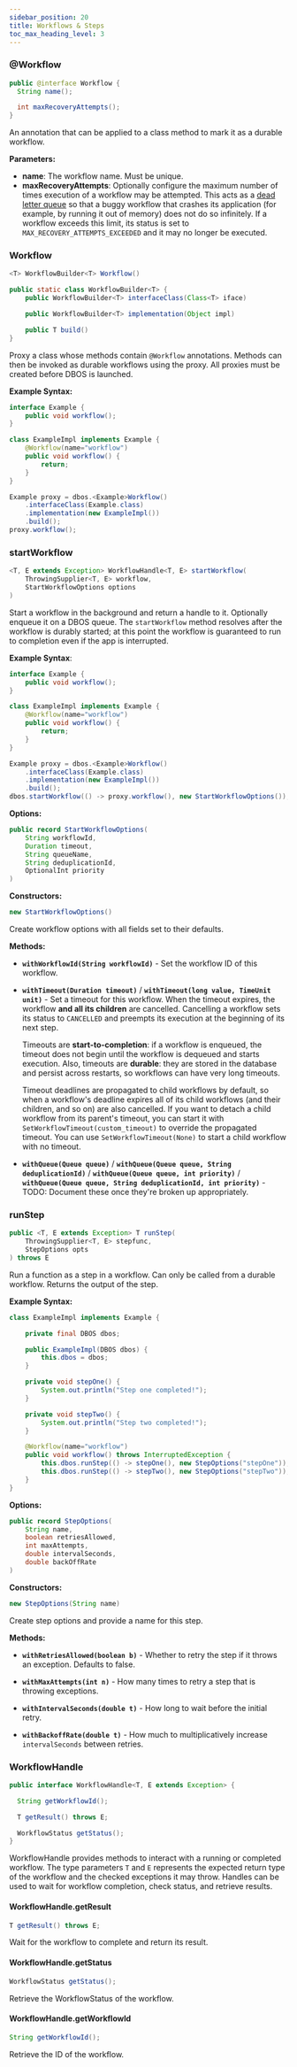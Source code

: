 ```yaml
---
sidebar_position: 20
title: Workflows & Steps
toc_max_heading_level: 3
---
```


### @Workflow

```java
public @interface Workflow {
  String name();

  int maxRecoveryAttempts();
}
```

An annotation that can be applied to a class method to mark it as a durable workflow.

**Parameters:**
- **name**: The workflow name. Must be unique.
- **maxRecoveryAttempts**: Optionally configure the maximum number of times execution of a workflow may be attempted.
This acts as a [dead letter queue](https://en.wikipedia.org/wiki/Dead_letter_queue) so that a buggy workflow that crashes its application (for example, by running it out of memory) does not do so infinitely.
If a workflow exceeds this limit, its status is set to `MAX_RECOVERY_ATTEMPTS_EXCEEDED` and it may no longer be executed.

### Workflow

```java
<T> WorkflowBuilder<T> Workflow()
```

```java
public static class WorkflowBuilder<T> {
    public WorkflowBuilder<T> interfaceClass(Class<T> iface)

    public WorkflowBuilder<T> implementation(Object impl)

    public T build()
}
```

Proxy a class whose methods contain `@Workflow` annotations.
Methods can then be invoked as durable workflows using the proxy.
All proxies must be created before DBOS is launched.

**Example Syntax:**

```java
interface Example {
    public void workflow();
}

class ExampleImpl implements Example {
    @Workflow(name="workflow")
    public void workflow() {
        return;
    }
}

Example proxy = dbos.<Example>Workflow()
    .interfaceClass(Example.class)
    .implementation(new ExampleImpl())
    .build();
proxy.workflow();
```

### startWorkflow

```java
<T, E extends Exception> WorkflowHandle<T, E> startWorkflow(
    ThrowingSupplier<T, E> workflow, 
    StartWorkflowOptions options
)
```

Start a workflow in the background and return a handle to it.
Optionally enqueue it on a DBOS queue.
The `startWorkflow` method resolves after the workflow is durably started; at this point the workflow is guaranteed to run to completion even if the app is interrupted.

**Example Syntax**:

```java
interface Example {
    public void workflow();
}

class ExampleImpl implements Example {
    @Workflow(name="workflow")
    public void workflow() {
        return;
    }
}

Example proxy = dbos.<Example>Workflow()
    .interfaceClass(Example.class)
    .implementation(new ExampleImpl())
    .build();
dbos.startWorkflow(() -> proxy.workflow(), new StartWorkflowOptions());
```

**Options:**

```java
public record StartWorkflowOptions(
    String workflowId,
    Duration timeout,
    String queueName,
    String deduplicationId,
    OptionalInt priority
)
```

**Constructors:**
```java
new StartWorkflowOptions()
```
Create workflow options with all fields set to their defaults.

**Methods:**
- **`withWorkflowId(String workflowId)`** - Set the workflow ID of this workflow.

- **`withTimeout(Duration timeout)`** / **`withTimeout(long value, TimeUnit unit)`** - Set a timeout for this workflow. When the timeout expires, the workflow **and all its children** are cancelled. Cancelling a workflow sets its status to `CANCELLED` and preempts its execution at the beginning of its next step.

  Timeouts are **start-to-completion**: if a workflow is enqueued, the timeout does not begin until the workflow is dequeued and starts execution. Also, timeouts are **durable**: they are stored in the database and persist across restarts, so workflows can have very long timeouts.

  Timeout deadlines are propagated to child workflows by default, so when a workflow's deadline expires all of its child workflows (and their children, and so on) are also cancelled. If you want to detach a child workflow from its parent's timeout, you can start it with `SetWorkflowTimeout(custom_timeout)` to override the propagated timeout. You can use `SetWorkflowTimeout(None)` to start a child workflow with no timeout.

- **`withQueue(Queue queue)`** / **`withQueue(Queue queue, String deduplicationId)`** / **`withQueue(Queue queue, int priority)`** / **`withQueue(Queue queue, String deduplicationId, int priority)`** - TODO: Document these once they're broken up appropriately.

### runStep

```java
public <T, E extends Exception> T runStep(
    ThrowingSupplier<T, E> stepfunc, 
    StepOptions opts
) throws E
```

Run a function as a step in a workflow.
Can only be called from a durable workflow.
Returns the output of the step.

**Example Syntax:**

```java
class ExampleImpl implements Example {

    private final DBOS dbos;

    public ExampleImpl(DBOS dbos) {
        this.dbos = dbos;
    }

    private void stepOne() {
        System.out.println("Step one completed!");
    }

    private void stepTwo() {
        System.out.println("Step two completed!");
    }

    @Workflow(name="workflow")
    public void workflow() throws InterruptedException {
        this.dbos.runStep(() -> stepOne(), new StepOptions("stepOne"));
        this.dbos.runStep(() -> stepTwo(), new StepOptions("stepTwo"));
    }
}
```

**Options:**

```java
public record StepOptions(
    String name,
    boolean retriesAllowed,
    int maxAttempts,
    double intervalSeconds,
    double backOffRate
)
```

**Constructors:**
```java
new StepOptions(String name)
```
Create step options and provide a name for this step.

**Methods:**
- **`withRetriesAllowed(boolean b)`** - Whether to retry the step if it throws an exception. Defaults to false.

- **`withMaxAttempts(int n)`** - How many times to retry a step that is throwing exceptions.

- **`withIntervalSeconds(double t)`** - How long to wait before the initial retry.

- **`withBackoffRate(double t)`** - How much to multiplicatively increase `intervalSeconds` between retries.

### WorkflowHandle

```java
public interface WorkflowHandle<T, E extends Exception> {

  String getWorkflowId();

  T getResult() throws E;

  WorkflowStatus getStatus();
}
```

WorkflowHandle provides methods to interact with a running or completed workflow.
The type parameters `T` and `E` represents the expected return type of the workflow and the checked exceptions it may throw.
Handles can be used to wait for workflow completion, check status, and retrieve results. 

#### WorkflowHandle.getResult

```java
T getResult() throws E;
```

Wait for the workflow to complete and return its result.

#### WorkflowHandle.getStatus

```java
WorkflowStatus getStatus();
```

Retrieve the WorkflowStatus of the workflow.

#### WorkflowHandle.getWorkflowId

```java
String getWorkflowId();
```

Retrieve the ID of the workflow.